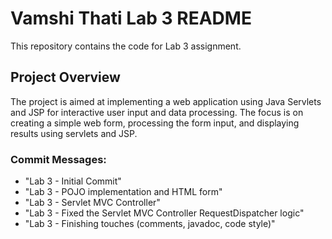 # Vamshi Thati Lab 3 README

This repository contains the code for Lab 3 assignment.

## Project Overview

The project is aimed at implementing a web application using Java Servlets and JSP for interactive user input and data processing. The focus is on creating a simple web form, processing the form input, and displaying results using servlets and JSP.

### Commit Messages:
- "Lab 3 - Initial Commit"
- "Lab 3 - POJO implementation and HTML form"
- "Lab 3 - Servlet MVC Controller"
- "Lab 3 - Fixed the Servlet MVC Controller RequestDispatcher logic"
- "Lab 3 - Finishing touches (comments, javadoc, code style)"